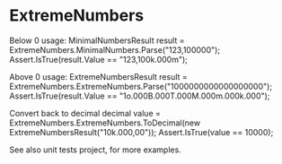# ExtremeNumbers

Below 0 usage:
MinimalNumbersResult result = ExtremeNumbers.MinimalNumbers.Parse("123,100000");
Assert.IsTrue(result.Value == "123,100k.000m");

Above 0 usage:
ExtremeNumbersResult result = ExtremeNumbers.ExtremeNumbers.Parse("1000000000000000000");
Assert.IsTrue(result.Value == "1o.000B.000T.000M.000m.000k.000");

Convert back to decimal
decimal value = ExtremeNumbers.ExtremeNumbers.ToDecimal(new ExtremeNumbersResult("10k.000,00"));
Assert.IsTrue(value == 10000);

See also unit tests project, for more examples.
